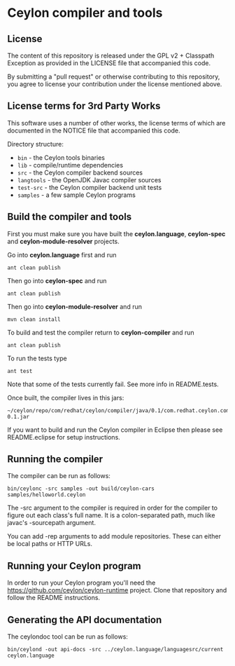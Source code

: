 Ceylon compiler and tools
=========================

License
-------

The content of this repository is released under the GPL v2 + Classpath Exception
as provided in the LICENSE file that accompanied this code.

By submitting a "pull request" or otherwise contributing to this repository, you
agree to license your contribution under the license mentioned above.

License terms for 3rd Party Works
---------------------------------

This software uses a number of other works, the license terms of which are 
documented in the NOTICE file that accompanied this code.

Directory structure:

* `bin`       - the Ceylon tools binaries
* `lib`       - compile/runtime dependencies
* `src`       - the Ceylon compiler backend sources
* `langtools` - the OpenJDK Javac compiler sources
* `test-src`  - the Ceylon compiler backend unit tests
* `samples`   - a few sample Ceylon programs

Build the compiler and tools
----------------------------

First you must make sure you have built the **ceylon.language**, **ceylon-spec** and
**ceylon-module-resolver** projects.

Go into **ceylon.language** first and run

    ant clean publish
    
Then go into **ceylon-spec** and run

    ant clean publish

Then go into **ceylon-module-resolver** and run

    mvn clean install
    
To build and test the compiler return to **ceylon-compiler** and run

    ant clean publish
    
To run the tests type

    ant test

Note that some of the tests currently fail. See more info in README.tests.

Once built, the compiler lives in this jars:

    ~/ceylon/repo/com/redhat/ceylon/compiler/java/0.1/com.redhat.ceylon.compiler.java-0.1.jar

If you want to build and run the Ceylon compiler in Eclipse
then please see README.eclipse for setup instructions.

Running the compiler
--------------------

The compiler can be run as follows:

    bin/ceylonc -src samples -out build/ceylon-cars samples/helloworld.ceylon 

The -src argument to the compiler is required in order for
the compiler to figure out each class's full name.  It is
a colon-separated path, much like javac's -sourcepath argument.

You can add -rep arguments to add module repositories. These can either be local paths
or HTTP URLs.

Running your Ceylon program
---------------------------

In order to run your Ceylon program you'll need the https://github.com/ceylon/ceylon-runtime
project. Clone that repository and follow the README instructions.

Generating the API documentation 
--------------------------------

The ceylondoc tool can be run as follows:

    bin/ceylond -out api-docs -src ../ceylon.language/languagesrc/current ceylon.language
